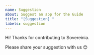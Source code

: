 ```yaml
---
name: Suggestion
about: Suggest an app for the Guide
title: "[Suggestion] "
labels: suggestion
---
```


Hi! Thanks for contributing to Sovereinia.

Please share your suggestion with us 😊
